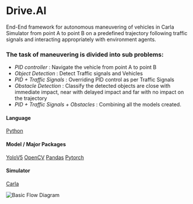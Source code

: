 
# Drive.AI

End-End framework for autonomous maneuvering of vehicles in Carla Simulator 
from point A to point B on a predefined trajectory following traffic signals 
and interacting appropriately with environment agents. 
### The task of maneuvering is divided into sub problems: 


- *PID controller* : Navigate the vehicle from point A to point B
- *Object Detection* : Detect Traffic signals and Vehicles
- *PID + Traffic Signals* : Overriding PID control as per Traffic Signals
- *Obstacle Detection* : Classify the detected objects are close with immediate impact, near with delayed impact and far with no impact on the trajectory
- *PID + Traffic Signals + Obstacles* : Combining all the models created.


#### Language

[Python](https://linktodocumentation)

#### Model / Major Packages
[YoloV5](https://github.com/ultralytics/yolov5)
[OpenCV](https://opencv.org/)
[Pandas](https://pandas.pydata.org/)
[Pytorch](https://pytorch.org/)

#### Simulator
[Carla](https://carla.org/)


![Basic Flow Diagram](https://github.com/shivanshu1641/Drive.AI/blob/main/Project%20Model.png?raw=true)


